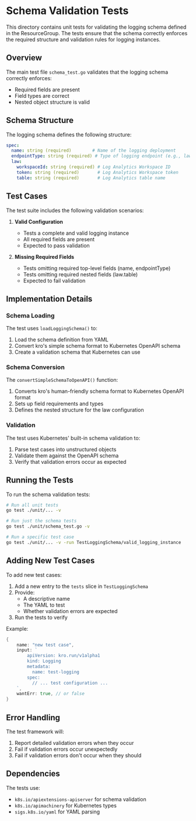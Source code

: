 # Schema Validation Tests

This directory contains unit tests for validating the logging schema defined in the ResourceGroup. The tests ensure that the schema correctly enforces the required structure and validation rules for logging instances.

## Overview

The main test file `schema_test.go` validates that the logging schema correctly enforces:
- Required fields are present
- Field types are correct
- Nested object structure is valid

## Schema Structure

The logging schema defines the following structure:

```yaml
spec:
  name: string (required)        # Name of the logging deployment
  endpointType: string (required) # Type of logging endpoint (e.g., law)
  law:
    workspaceId: string (required) # Log Analytics Workspace ID
    token: string (required)       # Log Analytics Workspace token
    table: string (required)       # Log Analytics table name
```

## Test Cases

The test suite includes the following validation scenarios:

1. **Valid Configuration**
   - Tests a complete and valid logging instance
   - All required fields are present
   - Expected to pass validation

2. **Missing Required Fields**
   - Tests omitting required top-level fields (name, endpointType)
   - Tests omitting required nested fields (law.table)
   - Expected to fail validation

## Implementation Details

### Schema Loading

The test uses `loadLoggingSchema()` to:
1. Load the schema definition from YAML
2. Convert kro's simple schema format to Kubernetes OpenAPI schema
3. Create a validation schema that Kubernetes can use

### Schema Conversion

The `convertSimpleSchemaToOpenAPI()` function:
1. Converts kro's human-friendly schema format to Kubernetes OpenAPI format
2. Sets up field requirements and types
3. Defines the nested structure for the law configuration

### Validation

The test uses Kubernetes' built-in schema validation to:
1. Parse test cases into unstructured objects
2. Validate them against the OpenAPI schema
3. Verify that validation errors occur as expected

## Running the Tests

To run the schema validation tests:

```bash
# Run all unit tests
go test ./unit/... -v

# Run just the schema tests
go test ./unit/schema_test.go -v

# Run a specific test case
go test ./unit/... -v -run TestLoggingSchema/valid_logging_instance
```

## Adding New Test Cases

To add new test cases:

1. Add a new entry to the `tests` slice in `TestLoggingSchema`
2. Provide:
   - A descriptive name
   - The YAML to test
   - Whether validation errors are expected
3. Run the tests to verify

Example:
```go
{
    name: "new test case",
    input: `
        apiVersion: kro.run/v1alpha1
        kind: Logging
        metadata:
          name: test-logging
        spec:
          // ... test configuration ...
    `,
    wantErr: true, // or false
}
```

## Error Handling

The test framework will:
1. Report detailed validation errors when they occur
2. Fail if validation errors occur unexpectedly
3. Fail if validation errors don't occur when they should

## Dependencies

The tests use:
- `k8s.io/apiextensions-apiserver` for schema validation
- `k8s.io/apimachinery` for Kubernetes types
- `sigs.k8s.io/yaml` for YAML parsing 